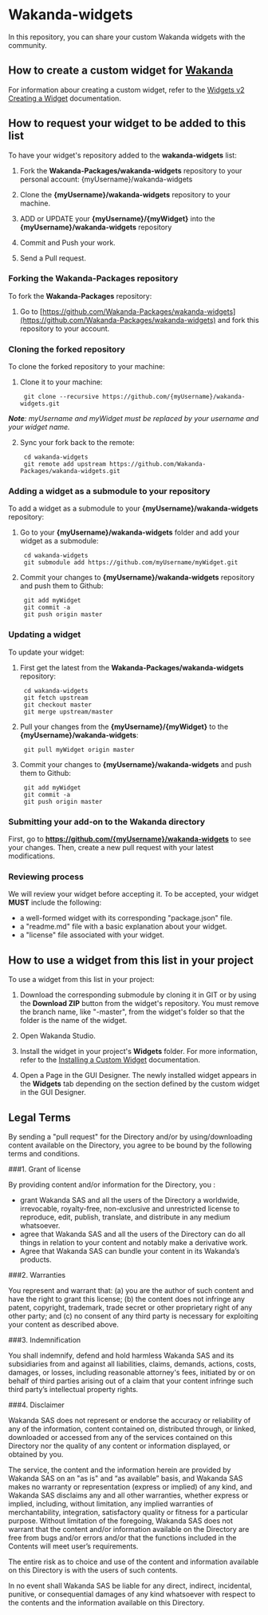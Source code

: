 # Wakanda-widgets

In this repository, you can share your custom Wakanda widgets with the community.

## How to create a custom widget for [Wakanda](http://wakanda.org)

For information abour creating a custom widget, refer to the [Widgets v2 Creating a Widget](http://doc.wakanda.org/Wakanda0.DevBranch/help/Title/en/page3849.html) documentation.

## How to request your widget to be added to this list

To have your widget's repository added to the **wakanda-widgets** list:

1. Fork the **Wakanda-Packages/wakanda-widgets** repository to your personal account: {myUsername}/wakanda-widgets

2. Clone the **{myUsername}/wakanda-widgets** repository to your machine.

3. ADD or UPDATE your **{myUsername}/{myWidget}** into the **{myUsername}/wakanda-widgets** repository

4. Commit and Push your work.

5. Send a Pull request.


### Forking the Wakanda-Packages repository

To fork the **Wakanda-Packages** repository:

1. Go to [https://github.com/Wakanda-Packages/wakanda-widgets](https://github.com/Wakanda-Packages/wakanda-widgets) and fork this repository to your account. 

### Cloning the forked repository

To clone the forked repository to your machine:

1. Clone it to your machine:

		git clone --recursive https://github.com/{myUsername}/wakanda-widgets.git

_**Note**: myUsername and myWidget must be replaced by your username and your widget name._

2. Sync your fork back to the remote:

		cd wakanda-widgets
		git remote add upstream https://github.com/Wakanda-Packages/wakanda-widgets.git
		
### Adding a widget as a submodule to your repository

To add a widget as a submodule to your **{myUsername}/wakanda-widgets** repository:

1. Go to your **{myUsername}/wakanda-widgets** folder and add your widget as a submodule:

		cd wakanda-widgets
		git submodule add https://github.com/myUsername/myWidget.git 
		
2. Commit your changes to **{myUsername}/wakanda-widgets** repository and push them to Github:

		git add myWidget
		git commit -a
		git push origin master
		
### Updating a widget 

To update your widget:

1. First get the latest from the **Wakanda-Packages/wakanda-widgets** repository:

		cd wakanda-widgets
		git fetch upstream 
		git checkout master 
		git merge upstream/master
	
2. Pull your changes from the **{myUsername}/{myWidget}** to the  **{myUsername}/wakanda-widgets**:

		git pull myWidget origin master   
	
3. Commit your changes to **{myUsername}/wakanda-widgets** and push them to Github:

		git add myWidget
		git commit -a
		git push origin master

### Submitting your add-on to the Wakanda directory

First, go to **https://github.com/{myUsername}/wakanda-widgets** to see your changes. Then, create a new pull request with your latest modifications. 

### Reviewing process
We will review your widget before accepting it. To be accepted, your widget **MUST** include the following:

* a well-formed widget with its corresponding "package.json" file.
* a "readme.md" file with a basic explanation about your widget.
* a "license" file associated with your widget.

## How to use a widget from this list in your project
To use a widget from this list in your project:

1. Download the corresponding submodule by cloning it in GIT or by using the **Download ZIP** button from the widget's repository. You must remove the branch name, like "-master", from the widget's folder so that the folder is the name of the widget.

2. Open Wakanda Studio.

3. Install the widget in your project's **Widgets** folder. For more information, refer to the [Installing a Custom Widget](http://doc.wakanda.org/WakandaStudio0/help/Title/en/page3869.html#1056003) documentation.

3. Open a Page in the GUI Designer.
The newly installed widget appears in the **Widgets** tab depending on the section defined by the custom widget in the GUI Designer.


## Legal Terms

By sending a "pull request" for the Directory and/or by using/downloading content available on the Directory, you agree to be bound by the following terms and conditions. 

###1. Grant of license

By providing content and/or information for the Directory, you :

 * grant Wakanda SAS and all the users of the Directory a worldwide, irrevocable, royalty-free, non-exclusive and unrestricted license to reproduce, edit, publish, translate, and distribute in any medium whatsoever. 
 * agree that Wakanda SAS and all the users of the Directory can do all things in relation to your content and notably make a derivative work.
 * Agree that Wakanda SAS can bundle your content in its Wakanda’s products.

###2. Warranties

You represent and warrant that: (a) you are the author of such content and have the right to grant this license; (b) the content does not infringe any patent, copyright, trademark, trade secret or other proprietary right of any other party; and (c) no consent of any third party is necessary for exploiting your content as described above.

###3. Indemnification

You shall indemnify, defend and hold harmless Wakanda SAS and its subsidiaries from and against all liabilities, claims, demands, actions, costs, damages, or losses, including reasonable attorney's fees, initiated by or on behalf of third parties arising out of a claim that your content infringe such third party’s intellectual property rights. 

###4. Disclaimer 

Wakanda SAS does not represent or endorse the accuracy or reliability of any of the information, content contained on, distributed through, or linked, downloaded or accessed from any of the services contained on this Directory nor the quality of any content or information displayed, or obtained by you. 

The service, the content and the information herein are provided by Wakanda SAS on an "as is" and “as available” basis, and Wakanda SAS makes no warranty or representation (express or implied) of any kind, and Wakanda SAS disclaims any and all other warranties, whether express or implied, including, without limitation, any implied warranties of merchantability, integration, satisfactory quality or fitness for a particular purpose.  Without limitation of the foregoing, Wakanda SAS does not warrant that the content and/or information available on the Directory are free from bugs and/or errors and/or that the functions included in the Contents will meet user’s requirements. 

The entire risk as to choice and use of the content and information available on this Directory is with the users of such contents.

In no event shall Wakanda SAS be liable for any direct, indirect, incidental, punitive, or consequential damages of any kind whatsoever with respect to the contents and the information available on this Directory.
